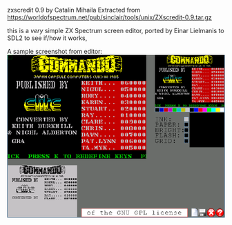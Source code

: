 zxscredit 0.9
by Catalin Mihaila
Extracted from https://worldofspectrum.net/pub/sinclair/tools/unix/ZXscredit-0.9.tar.gz

this is a *very* simple ZX Spectrum screen editor, ported by Einar Lielmanis to SDL2 to see if/how it works,

A sample screenshot from editor:
![Sample screenshot](screenshot.png)
